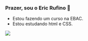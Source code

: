 ### Prazer, sou o Eric Rufino 👋

* Estou fazendo um curso na EBAC.
* Estou estudando html e CSS.

<img src="{https://img.shields.io/badge/Facebook-1877F2?style=for-the-badge&logo=facebook&logoColor=white}"/>

<!--
**eknrufino/eknrufino** is a ✨ _special_ ✨ repository because its `README.md` (this file) appears on your GitHub profile.

Here are some ideas to get you started:

- 🔭 I’m currently working on ...
- 🌱 I’m currently learning ...
- 👯 I’m looking to collaborate on ...
- 🤔 I’m looking for help with ...
- 💬 Ask me about ...
- 📫 How to reach me: ...
- 😄 Pronouns: ...
- ⚡ Fun fact: ...
-->
